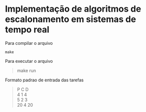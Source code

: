 # Implementação de algoritmos de escalonamento em sistemas de tempo real

Para compilar o arquivo  

```make```

Para executar o arquivo
> make run

Formato padrao de entrada das tarefas
> P C D  
> 4 1 4  
> 5 2 3  
> 20 4 20  
